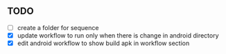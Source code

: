 
## TODO
- [ ] create a folder for sequence
- [x] update workflow to run only when there is change in android directory 
- [x] edit android workflow to show build apk in workflow section
